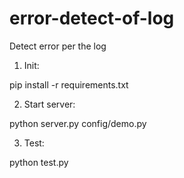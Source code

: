 # error-detect-of-log
Detect error per the log

1. Init:

pip install -r requirements.txt

2. Start server:

python server.py config/demo.py

3. Test:

python test.py